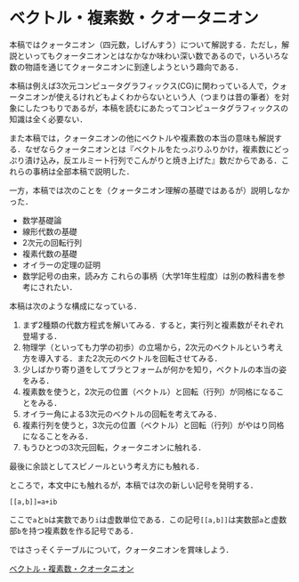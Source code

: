 # ベクトル・複素数・クオータニオン

本稿ではクォータニオン（四元数，しげんすう）について解説する．ただし，解説といってもクォータニオンとはなかなか味わい深い数であるので，いろいろな数の物語を通じてクォータニオンに到達しようという趣向である．

本稿は例えば3次元コンピュータグラフィックス(CG)に関わっている人で，クォータニオンが使えるけれどもよくわからないという人（つまりは昔の筆者）を対象にしたつもりであるが，本稿を読むにあたってコンピュータグラフィックスの知識は全く必要ない．

また本稿では，クォータニオンの他にベクトルや複素数の本当の意味も解説する．なぜならクォータニオンとは『ベクトルをたっぷりふりかけ，複素数にどっぷり漬け込み，反エルミート行列でこんがりと焼き上げた』数だからである．これらの事柄は全部本稿で説明した．

一方，本稿では次のことを（クォータニオン理解の基礎ではあるが）説明しなかった．
* 数学基礎論
* 線形代数の基礎
* 2次元の回転行列
* 複素代数の基礎
* オイラーの定理の証明
* 数学記号の由来，読み方
これらの事柄（大学1年生程度）は別の教科書を参考にされたい．

本稿は次のような構成になっている．
1. まず2種類の代数方程式を解いてみる．すると，実行列と複素数がそれぞれ登場する．
1. 物理学（といっても力学の初歩）の立場から，2次元のベクトルという考え方を導入する．また2次元のベクトルを回転させてみる．
1. 少しばかり寄り道をしてブラとフォームが何かを知り，ベクトルの本当の姿をみる．
1. 複素数を使うと，2次元の位置（ベクトル）と回転（行列）が同格になることをみる．
1. オイラー角による3次元のベクトルの回転を考えてみる．
1. 複素行列を使うと，3次元の位置（ベクトル）と回転（行列）がやはり同格になることをみる．
1. もうひとつの3次元回転，クォータニオンに触れる．

最後に余談としてスピノールという考え方にも触れる．

ところで，本文中にも触れるが，本稿では次の新しい記号を発明する．

```
[[a,b]]=a+ib
```

ここで`a`と`b`は実数であり`i`は虚数単位である．この記号``[[a,b]]``は実数部`a`と虚数部`b`を持つ複素数を作る記号である．

ではさっそくテーブルについて，クォータニオンを賞味しよう．

[ベクトル・複素数・クオータニオン](https://github.com/kanaya/vector-complex-quaternion/blob/main/kanaya-handai-quaternion.pdf)